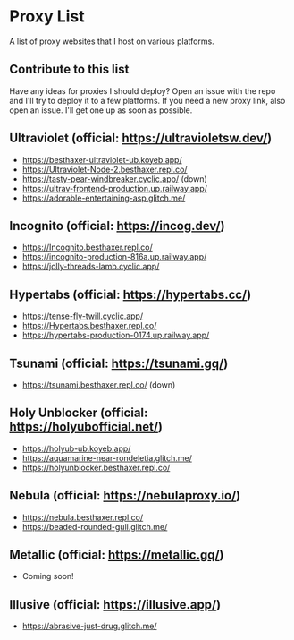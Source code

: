 # Proxy List
A list of proxy websites that I host on various platforms.

## Contribute to this list

Have any ideas for proxies I should deploy? Open an issue with the repo and I'll try to deploy it to a few platforms. If you need a new proxy link, also open an issue. I'll get one up as soon as possible.

## Ultraviolet (official: https://ultravioletsw.dev/)
- https://besthaxer-ultraviolet-ub.koyeb.app/
- https://Ultraviolet-Node-2.besthaxer.repl.co/
- https://tasty-pear-windbreaker.cyclic.app/ (down)
- https://ultrav-frontend-production.up.railway.app/
- https://adorable-entertaining-asp.glitch.me/

## Incognito (official: https://incog.dev/)
- https://Incognito.besthaxer.repl.co/
- https://incognito-production-816a.up.railway.app/
- https://jolly-threads-lamb.cyclic.app/

## Hypertabs (official: https://hypertabs.cc/)
- https://tense-fly-twill.cyclic.app/
- https://Hypertabs.besthaxer.repl.co/
- https://hypertabs-production-0174.up.railway.app/

## Tsunami (official: https://tsunami.gq/)
- https://tsunami.besthaxer.repl.co/ (down)

## Holy Unblocker (official: https://holyubofficial.net/)
- https://holyub-ub.koyeb.app/
- https://aquamarine-near-rondeletia.glitch.me/
- https://holyunblocker.besthaxer.repl.co/

## Nebula (official: https://nebulaproxy.io/)
- https://nebula.besthaxer.repl.co/
- https://beaded-rounded-gull.glitch.me/

## Metallic (official: https://metallic.gq/)
- Coming soon!

## Illusive (official: https://illusive.app/)
- https://abrasive-just-drug.glitch.me/
